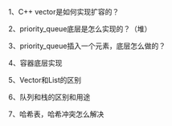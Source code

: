 1、C++ vector是如何实现扩容的？

2、priority_queue底层是怎么实现的？（堆）

3、priority_queue插入一个元素，底层怎么做的？

4、容器底层实现

5、Vector和List的区别

6、队列和栈的区别和用途

7、哈希表，哈希冲突怎么解决
